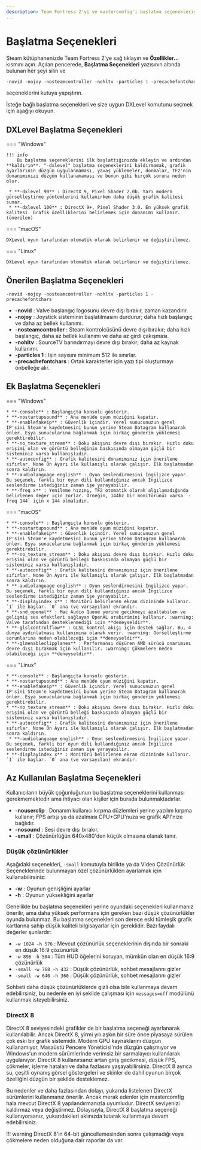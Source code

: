 ```yaml
---
description: Team Fortress 2'yi ve mastercomfig'i başlatma seçenekleriyle hassas biçimde ayarlayın.
...
```


# Başlatma Seçenekleri

Steam kütüphanenizde Team Fortress 2'ye sağ tıklayın ve **Özellikler...** kısmını açın. Açılan pencerede, **Başlatma Seçenekleri** yazısının altında bulunan
her şeyi silin ve

```c
-novid -nojoy -nosteamcontroller -nohltv -particles 1 -precachefontchars
```

seçeneklerini kutuya yapıştırın.

İsteğe bağlı başlatma seçenekleri ve size uygun DXLevel komutunu seçmek için aşağıyı okuyun.

## DXLevel Başlatma Seçenekleri

=== "Windows"

    !!! info
        Bu başlatma seçeneklerini ilk başlattığınızda ekleyin ve ardından **kaldırın**. "-dxlevel" başlatma seçeneklerini kaldırmamak, grafik ayarlarının düzgün uygulanmaması, yavaş yüklemeler, donmalar, TF2'nin donanımınızı düzgün kullanamaması ve bunun gibi birçok soruna neden olur.
        
     * **-dxlevel 90** : DirectX 9, Pixel Shader 2.0b. Yarı modern görselleştirme yöntemlerini kullanırken daha düşük grafik kalitesi sunar.
     * **-dxlevel 100** : DirectX 9+, Pixel Shader 3.0. En yüksek grafik kalitesi. Grafik özelliklerini belirlemek için donanımı kullanır. (önerilen)

=== "macOS"

    DXLevel oyun tarafından otomatik olarak belirlenir ve değiştirilemez.

=== "Linux"

    DXLevel oyun tarafından otomatik olarak belirlenir ve değiştirilemez.

## Önerilen Başlatma Seçenekleri

`-novid -nojoy -nosteamcontroller -nohltv -particles 1 -precachefontchars`

- **-novid** : Valve başlangıç logosunu devre dışı bırakır, zaman kazandırır.
- **-nojoy** : Joystick sisteminin başlatılmasını durdurur; daha hızlı başlangıç ve daha az bellek kullanımı.
- **-nosteamcontroller** : Steam kontrolcüsünü devre dışı bırakır; daha hızlı başlangıç, daha az bellek kullanımı ve daha az girdi çakışması.
- **-nohltv** : SourceTV barındırmayı devre dışı bırakır; daha az kaynak kullanımı.
- **-particles 1** : Işın sayısını minimum 512 ile sınırlar.
- **-precachefontchars** : Ortak karakterler için yazı tipi oluşturmayı önbelleğe alır.

## Ek Başlatma Seçenekleri

=== "Windows"

    * **-console** : Başlangıçta konsolu gösterir.
    * **-nostartupsound** : Ana menüde oyun müziğini kapatır.
    * **-enablefakeip** : Güvenlik içindir. Yerel sunucunuzun genel IP'sini Steam'e kaydetmesini bunun yerine Steam Datagram kullanarak önler. Eşya sunucularına bağlanmak için birkaç gönderim yüklemesi gerektirebilir.
    * **-no_texture_stream** : Doku akışını devre dışı bırakır. Hızlı doku erişimi olan ve görüntü belleğinin baskısında olmayan güçlü bir sisteminiz varsa kullanışlıdır.
    * **-autoconfig** : Grafik kalitesini donanımınız için önerilene sıfırlar. None Ön Ayarı ile kullanışlı olarak çalışır. İlk başlatmadan sonra kaldırın.
    * **-audiolanguage english** : Oyun seslendirmesini İngilizce yapar. Bu seçenek, farklı bir oyun dili kullandığınız ancak İngilizce seslendirme istediğiniz zaman işe yarayabilir.
    * **-freq x** : Yenileme hızını, TF2 otomatik olarak algılamadığında belirlenen değer için zorlar. Örneğin, 144hz bir monitörünüz varsa `-freq 144` için x 144 olmalıdır.

=== "macOS"

    * **-console** : Başlangıçta konsolu gösterir.
    * **-nostartupsound** : Ana menüde oyun müziğini kapatır.
    * **-enablefakeip** : Güvenlik içindir. Yerel sunucunuzun genel IP'sini Steam'e kaydetmesini bunun yerine Steam Datagram kullanarak önler. Eşya sunucularına bağlanmak için birkaç gönderim yüklemesi gerektirebilir.
    * **-no_texture_stream** : Doku akışını devre dışı bırakır. Hızlı doku erişimi olan ve görüntü belleği baskısında olmayan güçlü bir sisteminiz varsa kullanışlıdır.
    * **-autoconfig** : Grafik kalitesini donanımınız için önerilene sıfırlar. None Ön Ayarı ile kullanışlı olarak çalışır. İlk başlatmadan sonra kaldırın.
    * **-audiolanguage english** : Oyun seslendirmesini İngilizce yapar. Bu seçenek, farklı bir oyun dili kullandığınız ancak İngilizce seslendirme istediğiniz zaman işe yarayabilir.
    * **-displayindex x** : Monitörü belirlenen ekran dizininde kullanır. `1` ile başlar. `0` ana (ve varsayılan) ekrandır.
    * **-snd_openal** : Mac Audio Queue yerine gecikmeyi azaltabilen ve gelişmiş ses efektleri sağlayan OpenAL arabirimini kullanır. :warning: Valve tarafından desteklenmediği için **deneyseldir**.
    * **-glslcontrolflow** : GLSL kontrol akışı için destek sağlar. Bu, 4 dünya aydınlatması kullanımına olanak verir. :warning: Görselleştirme sorunlarına neden olabileceği için **deneyseldir**.
    * **-glmenableclipplanes** : Performansı düşüren AMD sürücü onarımını devre dışı bırakmak için kullanılır. :warning: Çökmelere neden olabileceği için **deneyseldir**.

=== "Linux"

    * **-console** : Başlangıçta konsolu gösterir.
    * **-nostartupsound** : Ana menüde oyun müziğini kapatır.
    * **-enablefakeip** : Güvenlik içindir. Yerel sunucunuzun genel IP'sini Steam'e kaydetmesini bunun yerine Steam Datagram kullanarak önler. Eşya sunucularına bağlanmak için birkaç gönderim yüklemesi gerektirebilir.
    * **-no_texture_stream** : Doku akışını devre dışı bırakır. Hızlı doku erişimi olan ve görüntü belleği baskısında olmayan güçlü bir sisteminiz varsa kullanışlıdır.
    * **-autoconfig** : Grafik kalitesini donanımınız için önerilene sıfırlar. None Ön Ayarı ile kullanışlı olarak çalışır. İlk başlatmadan sonra kaldırın.
     * **-audiolanguage english** : Oyun seslendirmesini İngilizce yapar. Bu seçenek, farklı bir oyun dili kullandığınız ancak İngilizce seslendirme istediğiniz zaman işe yarayabilir.
    * **-displayindex x** : Monitörü belirlenen ekran dizininde kullanır. `1` ile başlar. `0` ana (ve varsayılan) ekrandır.

## Az Kullanılan Başlatma Seçenekleri

Kullanıcıların büyük çoğunluğunun bu başlatma seçeneklerini kullanması gerekmemektedir ama ihtiyacı olan kişiler için burada bulunmaktadırlar.

- **-nouserclip** : Donanım kullanıcı kırpma düzlemleri yerine yazılım kırpma kullanır; FPS artışı ya da azalması CPU+GPU'nuza ve grafik API'nize bağlıdır.
- **-nosound** : Sesi devre dışı bırakır.
- **-small** : Çözünürlüğün 640x480'den küçük olmasına olanak tanır.

### Düşük çözünürlükler

Aşağıdaki seçenekleri, `-small` komutuyla birlikte ya da Video Çözünürlük Seçeneklerinde bulunmayan özel çözünürlükleri ayarlamak için kullanabilirsiniz: 

- **-w** : Oyunun genişliğini ayarlar
- **-h** : Oyunun yüksekliğini ayarlar

Genellikle bu başlatma seçenekleri yerine oyundaki seçenekleri kullanmanız önerilir, ama daha yüksek performans için gereken bazı düşük çözünürlükler oyunda bulunmaz. Bu başlatma seçenekleri son derece eski tümleşik grafik kartlarına sahip düşük kaliteli bilgisayarlar için gereklidir. Bazı faydalı değerler şunlardır:

- `-w 1024 -h 576` : Mevcut çözünürlük seçeneklerinin dışında bir sonraki en düşük 16:9 çözünürlük
- `-w 896 -h 504` : Tüm HUD öğelerini koruyan, mümkün olan en düşük 16:9 çözünürlük
- `-small -w 768 -h 432` : Düşük çözünürlük, sohbet mesajlarını gizler
- `-small -w 640 -h 360` : Düşük çözünürlük, sohbet mesajlarını gizler

Sohbeti daha düşük çözünürlüklerde gizli olsa bile kullanmaya devam edebilirsiniz, bu nedenle en iyi şekilde çalışması için `messages=off` modülünü kullanmak isteyebilirsiniz.

### DirectX 8

DirectX 8 seviyesindeki grafikler de bir başlatma seçeneği ayarlanarak kullanılabilir. Ancak DirectX 8, yirmi yılı aşkın bir süre önce piyasaya sürülen çok eski
bir grafik sistemidir.
Modern GPU kaynaklarını düzgün kullanamıyor, Masaüstü Pencere Yöneticisi'nde düzgün çalışmıyor ve Windows'un modern sürümlerinde verimsiz bir sarmalayıcı
kullanılarak uygulanıyor.
DirectX 8 kullanırsanız artan giriş gecikmesi, düşük FPS, çökmeler, işleme hataları ve daha fazlasını yaşayabilirsiniz.
DirectX 8 ayrıca su, çeşitli oynanış görsel göstergeleri ve skinler de dahil oyunun birçok özelliğini düzgün bir şekilde desteklemez.

Bu nedenler ve daha fazlasından dolayı, yukarıda listelenen DirectX sürümlerini kullanmanız önerilir. Ancak merak edenler için mastercomfig hala mevcut DirectX 8
yapılandırmanızla uyumludur. DirectX seviyenizi kaldırmaz veya değiştirmez.
Dolayısıyla, DirectX 8 başlatma seçeneği kullanıyorsanız, yukarıdakileri aklınızda tutarak kullanmaya devam edebilirsiniz.

!!! warning
    DirectX 8'in 64-bit güncellemesinden sonra çalışmadığı veya çökmelere neden olduğuna dair raporlar da var.
